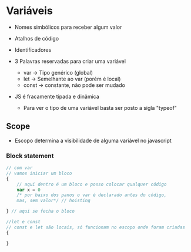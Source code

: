 # Variáveis

* Nomes simbólicos para receber algum valor
* Atalhos de código
* Identificadores
* 3 Palavras reservadas para criar uma variável
    * var -> Tipo genérico (global)
    * let -> Semelhante ao var (porém é local)
    * const -> constante, não pode ser mudado

* JS é fracamente tipada e dinâmica
    * Para ver o tipo de uma variável basta ser posto a sigla "typeof"

## Scope
* Escopo determina a visibilidade de alguma variável no javascript

### Block statement
```js
// com var
// vamos iniciar um bloco
{
    // aqui dentro é um bloco e posso colocar qualquer código
    var x = 0 
    /* por baixo dos panos o var é declarado antes do código,
    mas, sem valor*/ // hoisting

} // aqui se fecha o bloco

//let e const
// const e let são locais, só funcionam no escopo onde foram criadas
{

}
```